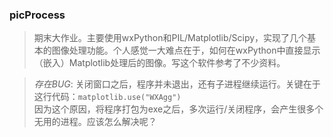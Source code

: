 ### picProcess
> 期末大作业。主要使用wxPython和PIL/Matplotlib/Scipy，实现了几个基本的图像处理功能。个人感觉一大难点在于，如何在wxPython中直接显示（嵌入）Matplotlib处理后的图像。写这个软件参考了不少资料。

> *存在BUG*: 关闭窗口之后，程序并未退出，还有子进程继续运行。关键在于这行代码：`matplotlib.use("WXAgg")`  
因为这个原因，将程序打包为exe之后，多次运行/关闭程序，会产生很多个无用的进程。应该怎么解决呢？
